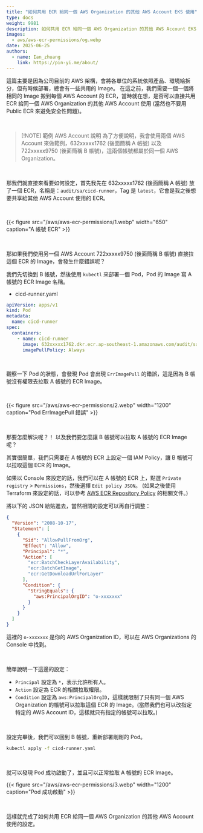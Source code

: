 ```yaml
---
title: "如何共用 ECR 給同一個 AWS Organization 的其他 AWS Account EKS 使用"
type: docs
weight: 9981
description: 如何共用 ECR 給同一個 AWS Organization 的其他 AWS Account EKS 使用
images:
  - aws/aws-ecr-permissions/og.webp
date: 2025-06-25
authors:
  - name: Ian_zhuang
    link: https://pin-yi.me/about/
---
```


這篇主要是因為公司目前的 AWS 架構，會將各單位的系統依照產品、環境給拆分，但有時候部署，總會有一些共用的 Image。
在這之前，我們需要一個一個將相同的 Image 搬到每個 AWS Account 的 ECR，當時就在想，是否可以直接共用 ECR 給同一個 AWS Organization 的其他 AWS Account 使用 (當然也不要用 Public ECR 來避免安全性問題)。

<br>

> [!NOTE] 範例 AWS Account 說明
>為了方便說明，我會使用兩個 AWS Account 來做範例，632xxxxx1762 (後面簡稱 A 帳號) 以及 722xxxxx9750 (後面簡稱 B 帳號)，這兩個帳號都屬於同一個 AWS Organization。

<br>

那我們就直接來看要如何設定，首先我先在 632xxxxx1762 (後面簡稱 A 帳號) 放了一個 ECR，名稱是：`audit/sa/cicd-runner`，Tag 是 `latest`，它會是我之後想要共享給其他 AWS Account 使用的 ECR。

<br>

{{< figure src="/aws/aws-ecr-permissions/1.webp" width="650" caption="A 帳號 ECR" >}}

<br>

那如果我們使用另一個 AWS Account 722xxxxx9750 (後面簡稱 B 帳號) 直接拉這個 ECR 的 Image，會發生什麼錯誤呢？

我們先切換到 B 帳號，然後使用 `kubectl` 來部署一個 Pod，Pod 的 Image 寫 A 帳號的 ECR Image 名稱。

- cicd-runner.yaml

```yaml
apiVersion: apps/v1
kind: Pod
metadata:
  name: cicd-runner
spec:
  containers:
    - name: cicd-runner
      image: 632xxxxx1762.dkr.ecr.ap-southeast-1.amazonaws.com/audit/sa/cicd-runner:latest
      imagePullPolicy: Always
```

<br>

觀察一下 Pod 的狀態，會發現 Pod 會出現 `ErrImagePull` 的錯誤，這是因為 B 帳號沒有權限去拉取 A 帳號的 ECR Image。

<br>

{{< figure src="/aws/aws-ecr-permissions/2.webp" width="1200" caption="Pod ErrImagePull 錯誤" >}}

<br>

那要怎麼解決呢？！
以及我們要怎麼讓 B 帳號可以拉取 A 帳號的 ECR Image 呢？

其實很簡單，我們只需要在 A 帳號的 ECR 上設定一個 IAM Policy，讓 B 帳號可以拉取這個 ECR 的 Image。

如果以 Console 來設定的話，我們可以在 A 帳號的 ECR 上，點選 `Private registry` > `Permissions`，然後選擇 `Edit policy JSON`。
(如果之後使用 Terraform 來設定的話，可以參考 [AWS ECR Repository Policy](https://registry.terraform.io/providers/hashicorp/aws/latest/docs/resources/ecr_repository_policy) 的相關文件。)

將以下的 JSON 給貼進去，當然相關的設定可以再自行調整：

```json
{
  "Version": "2008-10-17",
  "Statement": [
    {
      "Sid": "AllowPullFromOrg",
      "Effect": "Allow",
      "Principal": "*",
      "Action": [
        "ecr:BatchCheckLayerAvailability",
        "ecr:BatchGetImage",
        "ecr:GetDownloadUrlForLayer"
      ],
      "Condition": {
        "StringEquals": {
          "aws:PrincipalOrgID": "o-xxxxxxx"
        }
      }
    }
  ]
}
```

這裡的 `o-xxxxxxx` 是你的 AWS Organization ID，可以在 AWS Organizations 的 Console 中找到。

<br>

簡單說明一下這邊的設定：
- `Principal` 設定為 `*`，表示允許所有人。
- `Action` 設定為 ECR 的相關拉取權限。
- `Condition` 設定為 `aws:PrincipalOrgID`，這樣就限制了只有同一個 AWS Organization 的帳號可以拉取這個 ECR 的 Image。(當然我們也可以改指定特定的 AWS Account ID，這樣就只有指定的帳號可以拉取。)

<br>

設定完畢後，我們可以回到 B 帳號，重新部署剛剛的 Pod。

```bash
kubectl apply -f cicd-runner.yaml
```

<br>

就可以發現 Pod 成功啟動了，並且可以正常拉取 A 帳號的 ECR Image。

{{< figure src="/aws/aws-ecr-permissions/3.webp" width="1200" caption="Pod 成功啟動" >}}

<br>

這樣就完成了如何共用 ECR 給同一個 AWS Organization 的其他 AWS Account 使用的設定。